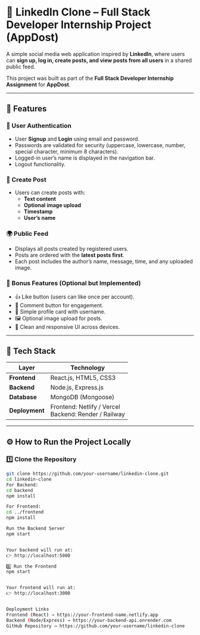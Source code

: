# 💼 LinkedIn Clone – Full Stack Developer Internship Project (AppDost)

A simple social media web application inspired by **LinkedIn**, where users can **sign up, log in, create posts, and view posts from all users** in a shared public feed.

This project was built as part of the **Full Stack Developer Internship Assignment** for **AppDost**.

---

## 🚀 Features

### 🔐 User Authentication
- User **Signup** and **Login** using email and password.
- Passwords are validated for security (uppercase, lowercase, number, special character, minimum 8 characters).
- Logged-in user’s name is displayed in the navigation bar.
- Logout functionality.

### 📝 Create Post
- Users can create posts with:
  - **Text content**
  - **Optional image upload**
  - **Timestamp**
  - **User’s name**

### 🌍 Public Feed
- Displays all posts created by registered users.
- Posts are ordered with the **latest posts first**.
- Each post includes the author’s name, message, time, and any uploaded image.

### 💬 Bonus Features (Optional but Implemented)
- 👍 Like button (users can like once per account).
- 💭 Comment button for engagement.
- 🧑 Simple profile card with username.
- 🖼️ Optional image upload for posts.
- 📱 Clean and responsive UI across devices.

---

## 🧰 Tech Stack

| Layer | Technology |
|--------|-------------|
| **Frontend** | React.js, HTML5, CSS3 |
| **Backend** | Node.js, Express.js |
| **Database** | MongoDB (Mongoose) |
| **Deployment** | Frontend: Netlify / Vercel<br>Backend: Render / Railway |

---

## ⚙️ How to Run the Project Locally

### 1️⃣ Clone the Repository
```bash
git clone https://github.com/your-username/linkedin-clone.git
cd linkedin-clone
For Backend:
cd backend
npm install

For Frontend:
cd ../frontend
npm install

Run the Backend Server
npm start


Your backend will run at:
👉 http://localhost:5000

5️⃣ Run the Frontend
npm start


Your frontend will run at:
👉 http://localhost:3000


Deployment Links
Frontend (React) → https://your-frontend-name.netlify.app
Backend (Node/Express) → https://your-backend-api.onrender.com
GitHub Repository → https://github.com/your-username/linkedin-clone
